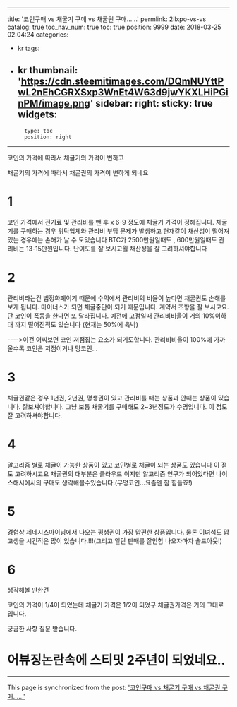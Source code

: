 
---
title: '코인구매 vs 채굴기 구매 vs 채굴권 구매......'
permlink: 2ilxpo-vs-vs
catalog: true
toc_nav_num: true
toc: true
position: 9999
date: 2018-03-25 02:04:24
categories:
- kr
tags:
- kr
thumbnail: 'https://cdn.steemitimages.com/DQmNUYttPwL2nEhCGRXSxp3WnEt4W63d9jwYKXLHiPGinPM/image.png'
sidebar:
    right:
        sticky: true
widgets:
    -
        type: toc
        position: right
---


코인의 가격에 따라서 채굴기의 가격이 변하고

채굴기의 가격에 따라서 채굴권의 가격이 변하게 되네요

# 1

코인 가격에서 전기료 및 관리비를 뺀 후 x 6-9 정도에 채굴기 가격이 정해집니다.
채굴기를 구매하는 경우 위탁업체와 관리비 부담 문제가 발생하고
현재같이 채산성이 떨어져있는 경우에는 손해가 날 수 도있습니다
BTC가 2500만원일때도 , 600만원일때도 관리비는 13-15만원입니다.
난이도를 잘 보시고월 채산성을 잘 고려하셔야합니다

# 2

관리비라는건 법정화폐이기 때문에 수익에서 관리비의 비율이 높다면 채굴권도 손해를 보게 됩니다.
마이너스가 되면 채굴중단이 되기 때문입니다.
계약서 조항을 잘 보시고요.
단 코인이 폭등을 한다면 또 달라집니다. 예전에 고점일때 관리비비율이 거의 10%이하대 까지 떨어진적도 있습니다
(현재는 50%에 육박)

---->이건 어찌보면 코인 저점잡는 요소가 되기도합니다. 관리비비율이 100%에 가까울수록 코인은 저점이거나 망코인...

# 3

채굴권같은 경우 1년권, 2년권, 평생권이 있고
관리비를 때는 상품과 안때는 상품이 있습니다.
잘보셔야합니다.
그냥 보통 채굴기를 구매해도 2~3년정도가 수명입니다. 이 점도 잘 고려하셔야합니다.

# 4
알고리즘 별로 채굴이 가능한 상품이 있고
코인별로 채굴이 되는 상품도 있습니다
이 점도 고려하시고요
채굴권의 대부분은 클라우드 이지만 
알고리즘 연구가 되어있다면 
나이스해시에서의 구매도 생각해볼수있습니다.(무명코인...요즘엔 참 힘들죠!)

# 5

경험상 제네시스마이닝에서 나오는 평생권이 가장 맘편한 상품입니다.
물론 이녀석도 맘고생을 시킨적은 많이 있습니다.!!!(그리고 일단 판매를 잘안함 나오자마자 솔드아웃!)


# 6

생각해볼 만한건

코인의 가격이 1/4이 되었는데 채굴기 가격은 1/2이 되었구 채굴권가격은 거의 그대로 입니다.

궁금한 사항 질문 받습니다.



# 어뷰징논란속에 스티밋 2주년이 되었네요..

- - -

This page is synchronized from the post: ['코인구매 vs 채굴기 구매 vs 채굴권 구매......'](https://steemit.com/@virus707/2ilxpo-vs-vs)
